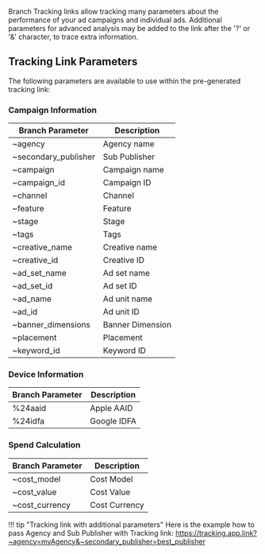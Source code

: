 Branch Tracking links allow tracking many parameters about the performance of your ad campaigns and individual ads. Additional parameters for advanced analysis may be added to the link after the '?' or '&' character, to trace extra information. 

## Tracking Link Parameters
The following parameters are available to use within the pre-generated tracking link:

### Campaign Information

Branch Parameter | Description 
--- | --- 
~agency | Agency name
~secondary_publisher | Sub Publisher
~campaign | Campaign name
~campaign_id | Campaign ID
~channel | Channel
~feature | Feature
~stage | Stage
~tags | Tags
~creative_name | Creative name
~creative_id | Creative ID
~ad_set_name | Ad set name
~ad_set_id | Ad set ID
~ad_name | Ad unit name
~ad_id | Ad unit ID
~banner_dimensions | Banner Dimension
~placement | Placement
~keyword_id | Keyword ID

### Device Information
Branch Parameter | Description 
--- | --- 
%24aaid | Apple AAID
%24idfa | Google IDFA

### Spend Calculation
Branch Parameter | Description 
--- | --- 
~cost_model | Cost Model
~cost_value | Cost Value
~cost_currency | Cost Currency

!!! tip "Tracking link with additional parameters"
    Here is the example how to pass Agency and Sub Publisher with Tracking link:
    https://tracking.app.link?~agency=myAgency&~secondary_publisher=best_publisher
